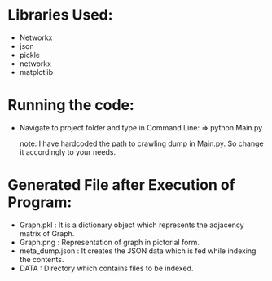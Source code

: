 # Libraries Used:

- Networkx
- json
- pickle
- networkx
- matplotlib

# Running the code:

- Navigate to project folder and type in Command Line:
    => python Main.py

  note: I have hardcoded the path to crawling dump in Main.py. So change it accordingly to your
        needs.

# Generated File after Execution of Program:

- Graph.pkl         : It is a dictionary object which represents the adjacency matrix of Graph.
- Graph.png         : Representation of graph in pictorial form.
- meta_dump.json    : It creates the JSON data which is fed while indexing the contents.
- DATA              : Directory which contains files to be indexed.
